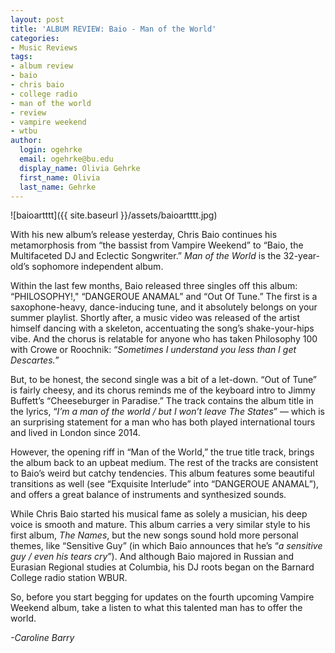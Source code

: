 ```yaml
---
layout: post
title: 'ALBUM REVIEW: Baio - Man of the World'
categories:
- Music Reviews
tags:
- album review
- baio
- chris baio
- college radio
- man of the world
- review
- vampire weekend
- wtbu
author:
  login: ogehrke
  email: ogehrke@bu.edu
  display_name: Olivia Gehrke
  first_name: Olivia
  last_name: Gehrke
---
```

![baioartttt]({{ site.baseurl }}/assets/baioartttt.jpg)

With his new album’s release yesterday, Chris Baio continues his metamorphosis from “the bassist from Vampire Weekend” to “Baio, the Multifaceted DJ and Eclectic Songwriter.” _Man of the World_ is the 32-year-old’s sophomore independent album.

Within the last few months, Baio released three singles off this album: “PHILOSOPHY!," “DANGEROUE ANAMAL” and “Out Of Tune.” The first is a saxophone-heavy, dance-inducing tune, and it absolutely belongs on your summer playlist. Shortly after, a music video was released of the artist himself dancing with a skeleton, accentuating the song’s shake-your-hips vibe. And the chorus is relatable for anyone who has taken Philosophy 100 with Crowe or Roochnik: “_Sometimes I understand you less than I get Descartes._”

But, to be honest, the second single was a bit of a let-down. “Out of Tune” is fairly cheesy, and its chorus reminds me of the keyboard intro to Jimmy Buffett’s “Cheeseburger in Paradise.” The track contains the album title in the lyrics, “_I’m a man of the world / but I won’t leave The States_” — which is an surprising statement for a man who has both played international tours and lived in London since 2014.

However, the opening riff in “Man of the World,” the true title track, brings the album back to an upbeat medium. The rest of the tracks are consistent to Baio’s weird but catchy tendencies. This album features some beautiful transitions as well (see “Exquisite Interlude” into “DANGEROUE ANAMAL”), and offers a great balance of instruments and synthesized sounds.

While Chris Baio started his musical fame as solely a musician, his deep voice is smooth and mature. This album carries a very similar style to his first album, _The Names_, but the new songs sound hold more personal themes, like “Sensitive Guy” (in which Baio announces that he’s “_a sensitive guy / even his tears cry_”). And although Baio majored in Russian and Eurasian Regional studies at Columbia, his DJ roots began on the Barnard College radio station WBUR.

So, before you start begging for updates on the fourth upcoming Vampire Weekend album, take a listen to what this talented man has to offer the world.

_\-Caroline Barry_